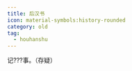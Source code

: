 ```yaml
---
title: 后汉书
icon: material-symbols:history-rounded
category: old
tag:
  - houhanshu
---
```


记???事。（存疑）

